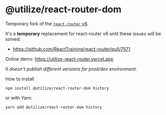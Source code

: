 # @utilize/react-router-dom

Temporary fork of the [`react-router` v6](https://github.com/ReactTraining/react-router/tree/dev).

It's a **temporary** replacement for react-router v6 until these issues will be solved:

- https://github.com/ReactTraining/react-router/pull/7571

Online demo: https://utilize-react-router.vercel.app

_It doesn't publish different versions for prod/dev environment._

How to install

```
npm install @utilize/react-router-dom history
```

or with Yarn:

```
yarn add @utilize/react-router-dom history
```
